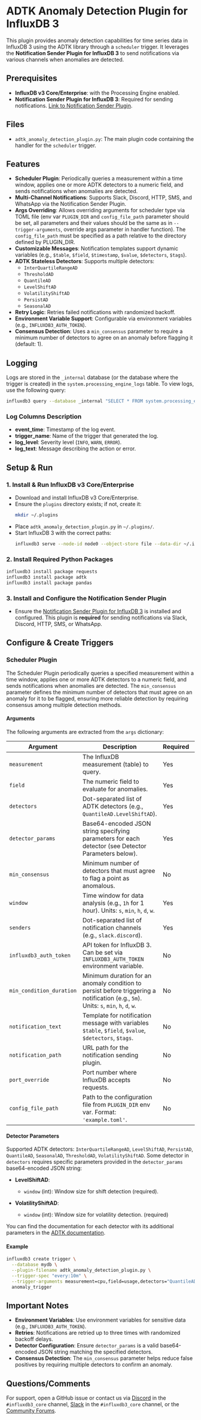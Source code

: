 # ADTK Anomaly Detection Plugin for InfluxDB 3

This plugin provides anomaly detection capabilities for time series data in InfluxDB 3 using the ADTK library through a `scheduler` trigger. It leverages the **Notification Sender Plugin for InfluxDB 3** to send notifications via various channels when anomalies are detected.

## Prerequisites
- **InfluxDB v3 Core/Enterprise**: with the Processing Engine enabled.
- **Notification Sender Plugin for InfluxDB 3**: Required for sending notifications. [Link to Notification Sender Plugin](https://github.com/influxdata/influxdb3_plugins/tree/main/influxdata/notifier).

## Files
- `adtk_anomaly_detection_plugin.py`: The main plugin code containing the handler for the `scheduler` trigger.

## Features
- **Scheduler Plugin**: Periodically queries a measurement within a time window, applies one or more ADTK detectors to a numeric field, and sends notifications when anomalies are detected.
- **Multi-Channel Notifications**: Supports Slack, Discord, HTTP, SMS, and WhatsApp via the Notification Sender Plugin.
- **Args Overriding**: Allows overriding arguments for scheduler type via TOML file (env var `PLUGIN_DIR` and `config_file_path` parameter should be set, all parameters and their values should be the same as in `--trigger-arguments`, override args parameter in handler function). The `config_file_path` must be specified as a path relative to the directory defined by PLUGIN_DIR.
- **Customizable Messages**: Notification templates support dynamic variables (e.g., `$table`, `$field`, `$timestamp`, `$value`, `$detectors`, `$tags`).
- **ADTK Stateless Detectors**: Supports multiple detectors:
    - `InterQuartileRangeAD`
    - `ThresholdAD`
    - `QuantileAD`
    - `LevelShiftAD`
    - `VolatilityShiftAD`
    - `PersistAD`
    - `SeasonalAD`
- **Retry Logic**: Retries failed notifications with randomized backoff.
- **Environment Variable Support**: Configurable via environment variables (e.g., `INFLUXDB3_AUTH_TOKEN`).
- **Consensus Detection**: Uses a `min_consensus` parameter to require a minimum number of detectors to agree on an anomaly before flagging it (default: 1).

## Logging
Logs are stored in the `_internal` database (or the database where the trigger is created) in the `system.processing_engine_logs` table. To view logs, use the following query:

```bash
influxdb3 query --database _internal "SELECT * FROM system.processing_engine_logs"
```

### Log Columns Description
- **event_time**: Timestamp of the log event.
- **trigger_name**: Name of the trigger that generated the log.
- **log_level**: Severity level (`INFO`, `WARN`, `ERROR`).
- **log_text**: Message describing the action or error.

## Setup & Run

### 1. Install & Run InfluxDB v3 Core/Enterprise
- Download and install InfluxDB v3 Core/Enterprise.
- Ensure the `plugins` directory exists; if not, create it:
  ```bash
  mkdir ~/.plugins
  ```
- Place `adtk_anomaly_detection_plugin.py` in `~/.plugins/`.
- Start InfluxDB 3 with the correct paths:
  ```bash
  influxdb3 serve --node-id node0 --object-store file --data-dir ~/.influxdb3 --plugin-dir ~/.plugins
  ```

### 2. Install Required Python Packages
```bash
influxdb3 install package requests
influxdb3 install package adtk
influxdb3 install package pandas
```

### 3. Install and Configure the Notification Sender Plugin
- Ensure the [Notification Sender Plugin for InfluxDB 3](https://github.com/influxdata/influxdb3_plugins/tree/main/influxdata/notifier) is installed and configured. This plugin is **required** for sending notifications via Slack, Discord, HTTP, SMS, or WhatsApp.

## Configure & Create Triggers

### Scheduler Plugin
The Scheduler Plugin periodically queries a specified measurement within a time window, applies one or more ADTK detectors to a numeric field, and sends notifications when anomalies are detected. The `min_consensus` parameter defines the minimum number of detectors that must agree on an anomaly for it to be flagged, ensuring more reliable detection by requiring consensus among multiple detection methods.

#### Arguments
The following arguments are extracted from the `args` dictionary:

| Argument                  | Description                                                                                                                           | Required | Example                                                                                                    |
|---------------------------|---------------------------------------------------------------------------------------------------------------------------------------|----------|------------------------------------------------------------------------------------------------------------|
| `measurement`             | The InfluxDB measurement (table) to query.                                                                                            | Yes      | `"cpu"`                                                                                                    |
| `field`                   | The numeric field to evaluate for anomalies.                                                                                          | Yes      | `"usage"`                                                                                                  |
| `detectors`               | Dot-separated list of ADTK detectors (e.g., `QuantileAD.LevelShiftAD`).                                                               | Yes      | `"QuantileAD.LevelShiftAD"`                                                                                |
| `detector_params`         | Base64-encoded JSON string specifying parameters for each detector (see Detector Parameters below).                                   | Yes      | `"eyJRdWFudGlsZUFKIjogeyJsb3dfcXVhbnRpbGUiOiA..."`, decodes to {"QuantileAD": {"low": 0.05, "high": 0.95}} |
| `min_consensus`           | Minimum number of detectors that must agree to flag a point as anomalous.                                                             | No       | `2` (default: `1`)                                                                                         |
| `window`                  | Time window for data analysis (e.g., `1h` for 1 hour). Units: `s`, `min`, `h`, `d`, `w`.                                              | Yes      | `"1h"`                                                                                                     |
| `senders`                 | Dot-separated list of notification channels (e.g., `slack.discord`).                                                                  | Yes      | `"slack.discord"`                                                                                          |
| `influxdb3_auth_token`    | API token for InfluxDB 3. Can be set via `INFLUXDB3_AUTH_TOKEN` environment variable.                                                 | No       | `"YOUR_API_TOKEN"`                                                                                         |
| `min_condition_duration`  | Minimum duration for an anomaly condition to persist before triggering a notification (e.g., `5m`). Units: `s`, `min`, `h`, `d`, `w`. | No       | `"5m"` (default: `0s`)                                                                                     |
| `notification_text`       | Template for notification message with variables `$table`, `$field`, `$value`, `$detectors`, `$tags`.                                 | No       | `"Anomaly detected in \$table.\$field with value \$value by \$detectors. Tags: \$tags"`                    |
| `notification_path`       | URL path for the notification sending plugin.                                                                                         | No       | `"some/path"` (default: `notify`)                                                                          |
| `port_override`           | Port number where InfluxDB accepts requests.                                                                                          | No       | `8182` (default: `8181`)                                                                                   |
| `config_file_path`        | Path to the configuration file from `PLUGIN_DIR` env var. Format: `'example.toml'`.                                                   | No       | `'example.toml'`                                                                                           |

#### Detector Parameters
Supported ADTK detectors: `InterQuartileRangeAD`, `LevelShiftAD`, `PersistAD`, `QuantileAD`, `SeasonalAD`, `ThresholdAD`, `VolatilityShiftAD`.
Some detector in `detectors` requires specific parameters provided in the `detector_params` base64-encoded JSON string:

- **LevelShiftAD**:
  - `window` (int): Window size for shift detection (required).
  
- **VolatilityShiftAD**:
  - `window` (int): Window size for volatility detection. (required)

You can find the documentation for each detector with its additional parameters in the [ADTK documentation](https://adtk.readthedocs.io/en/stable/api/detectors.html).

#### Example
```bash
influxdb3 create trigger \
  --database mydb \
  --plugin-filename adtk_anomaly_detection_plugin.py \
  --trigger-spec "every:10m" \
  --trigger-arguments measurement=cpu,field=usage,detectors="QuantileAD.LevelShiftAD",detector_params="eyJRdWFu...",window=10m,senders=slack,slack_webhook_url="https://hooks.slack.com/services/..." \
  anomaly_trigger
```

## Important Notes
- **Environment Variables**: Use environment variables for sensitive data (e.g., `INFLUXDB3_AUTH_TOKEN`).
- **Retries**: Notifications are retried up to three times with randomized backoff delays.
- **Detector Configuration**: Ensure `detector_params` is a valid base64-encoded JSON string matching the specified detectors.
- **Consensus Detection**: The `min_consensus` parameter helps reduce false positives by requiring multiple detectors to confirm an anomaly.

## Questions/Comments
For support, open a GitHub issue or contact us via [Discord](https://discord.com/invite/vZe2w2Ds8B) in the `#influxdb3_core` channel, [Slack](https://influxcommunity.slack.com/) in the `#influxdb3_core` channel, or the [Community Forums](https://community.influxdata.com/).